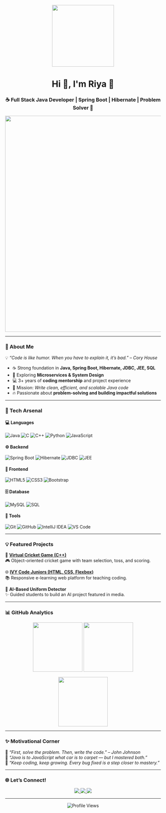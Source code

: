 <!-- Java Banner -->
<p align="center">
  <img src="https://raw.githubusercontent.com/devSouvik/devSouvik/master/coffee.gif" width="200"/>
</p>

<h1 align="center">Hi 👋, I'm Riya 💙</h1>
<h3 align="center">☕ Full Stack Java Developer | Spring Boot | Hibernate | Problem Solver 🚀</h3>

<p align="center">
  <img src="https://media.giphy.com/media/l3vR85PnGsBwu1PFK/giphy.gif" width="700"/>
</p>


---

### 🌟 About Me  
💡 *“Code is like humor. When you have to explain it, it’s bad.” – Cory House*  

- ☕ Strong foundation in **Java, Spring Boot, Hibernate, JDBC, JEE, SQL**  
- 🌱 Exploring **Microservices & System Design**  
- 💻 3+ years of **coding mentorship** and project experience  
- 🎯 Mission: *Write clean, efficient, and scalable Java code*  
- 🔥 Passionate about **problem-solving and building impactful solutions**  

---

### 🚀 Tech Arsenal  

#### 💻 Languages  
![Java](https://img.shields.io/badge/Java-ED8B00?style=for-the-badge&logo=openjdk&logoColor=white)
![C](https://img.shields.io/badge/C-00599C?style=for-the-badge&logo=c&logoColor=white)
![C++](https://img.shields.io/badge/C++-00599C?style=for-the-badge&logo=cplusplus&logoColor=white)
![Python](https://img.shields.io/badge/Python-3776AB?style=for-the-badge&logo=python&logoColor=white)
![JavaScript](https://img.shields.io/badge/JavaScript-F7DF1E?style=for-the-badge&logo=javascript&logoColor=black)

#### ⚙️ Backend  
![Spring Boot](https://img.shields.io/badge/Spring%20Boot-6DB33F?style=for-the-badge&logo=springboot&logoColor=white)
![Hibernate](https://img.shields.io/badge/Hibernate-59666C?style=for-the-badge&logo=hibernate&logoColor=white)
![JDBC](https://img.shields.io/badge/JDBC-007396?style=for-the-badge&logo=java&logoColor=white)
![JEE](https://img.shields.io/badge/JEE-5382A1?style=for-the-badge&logo=java&logoColor=white)

#### 🎨 Frontend  
![HTML5](https://img.shields.io/badge/HTML5-E34F26?style=for-the-badge&logo=html5&logoColor=white)
![CSS3](https://img.shields.io/badge/CSS3-1572B6?style=for-the-badge&logo=css3&logoColor=white)
![Bootstrap](https://img.shields.io/badge/Bootstrap-563D7C?style=for-the-badge&logo=bootstrap&logoColor=white)

#### 🗄️ Database  
![MySQL](https://img.shields.io/badge/MySQL-4479A1?style=for-the-badge&logo=mysql&logoColor=white)
![SQL](https://img.shields.io/badge/SQL-336791?style=for-the-badge&logo=postgresql&logoColor=white)

#### 🔧 Tools  
![Git](https://img.shields.io/badge/Git-F05032?style=for-the-badge&logo=git&logoColor=white)
![GitHub](https://img.shields.io/badge/GitHub-181717?style=for-the-badge&logo=github&logoColor=white)
![IntelliJ IDEA](https://img.shields.io/badge/IntelliJ_IDEA-000000?style=for-the-badge&logo=intellij-idea&logoColor=white)
![VS Code](https://img.shields.io/badge/VS%20Code-0078D4?style=for-the-badge&logo=visual-studio-code&logoColor=white)

---

### 💡 Featured Projects  

🚀 **[Virtual Cricket Game (C++)](https://github.com/riya-ut/Crick-IN)**  
🎮 Object-oriented cricket game with team selection, toss, and scoring.  

🌐 **[IVY Code Juniors (HTML, CSS, Flexbox)](https://github.com/riya-ut/IVY-Code-Juniors)**  
📚 Responsive e-learning web platform for teaching coding.  

🤖 **AI-Based Uniform Detector**  
✨ Guided students to build an AI project featured in media.  

---

### 📊 GitHub Analytics  

<p align="center">
  <img src="https://github-readme-stats.vercel.app/api?username=riya-ut&show_icons=true&theme=radical" height="160"/>
  <img src="https://github-readme-streak-stats.herokuapp.com/?user=riya-ut&theme=radical" height="160"/>
</p>

<p align="center">
  <img src="https://github-readme-stats.vercel.app/api/top-langs/?username=riya-ut&layout=compact&theme=radical" height="160"/>
</p>

---

### ✨ Motivational Corner  
💬 *“First, solve the problem. Then, write the code.” – John Johnson*  
💬 *“Java is to JavaScript what car is to carpet — but I mastered both.”*  
💬 *“Keep coding, keep growing. Every bug fixed is a step closer to mastery.”*  

---

### 🌐 Let’s Connect!  
<p align="center">
  <a href="https://www.linkedin.com/in/riya-ut" target="_blank">
    <img src="https://img.shields.io/badge/LinkedIn-0077b5?style=for-the-badge&logo=linkedin&logoColor=white"/>
  </a>
  <a href="mailto:riyaut02@gmail.com">
    <img src="https://img.shields.io/badge/Gmail-D14836?style=for-the-badge&logo=gmail&logoColor=white"/>
  </a>
  <a href="https://github.com/riya-ut">
    <img src="https://img.shields.io/badge/GitHub-181717?style=for-the-badge&logo=github&logoColor=white"/>
  </a>
</p>

---

<p align="center">
  <img src="https://komarev.com/ghpvc/?username=riya-ut&label=Profile%20Views&color=blue&style=for-the-badge" alt="Profile Views" />
</p>
